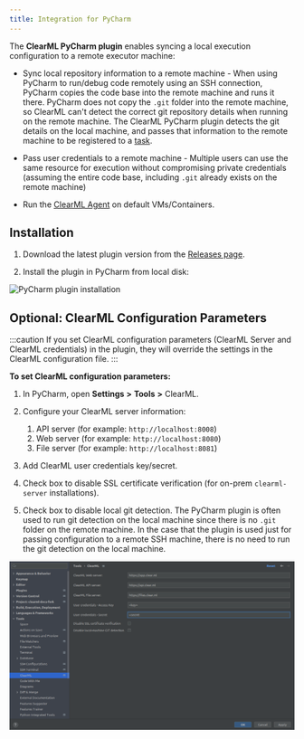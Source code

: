 ```yaml
---
title: Integration for PyCharm
---
```


The **ClearML PyCharm plugin** enables syncing a local execution configuration to a remote executor machine:

* Sync local repository information to a remote machine - When using PyCharm to run/debug code remotely using 
an SSH connection, PyCharm copies the code base into the remote machine and runs it there. PyCharm does not copy 
the `.git` folder into the remote machine, so ClearML can't detect the correct git repository details when running on the 
remote machine. The ClearML PyCharm plugin detects the git details on the local 
machine, and passes that information to the remote machine to be registered to a [task](../../fundamentals/task.md).

* Pass user credentials to a remote machine - Multiple users can use the same resource for execution without compromising 
private credentials (assuming the entire code base, including `.git` already exists on the remote machine)

* Run the [ClearML Agent](../../clearml_agent.md) on default VMs/Containers.

## Installation

1. Download the latest plugin version from the [Releases page](https://github.com/allegroai/clearml-pycharm-plugin/releases). 

1. Install the plugin in PyCharm from local disk:

![PyCharm plugin installation](../../img/ide_pycharm_plugin_from_disk.png)

## Optional: ClearML Configuration Parameters

:::caution
If you set ClearML configuration parameters (ClearML Server and ClearML credentials) in the plugin, they will override 
the settings in the ClearML configuration file.
:::

**To set ClearML configuration parameters:**

1. In PyCharm, open **Settings** **>** **Tools** **>** ClearML.

1. Configure your ClearML server information:
    1. API server (for example: ``http://localhost:8008``)
    1. Web server (for example: ``http://localhost:8080``)
    1. File server (for example: ``http://localhost:8081``)
    
1. Add ClearML user credentials key/secret.

1. Check box to disable SSL certificate verification (for on-prem `clearml-server` installations).

1. Check box to disable local git detection. The PyCharm plugin is often used to run git detection on the local machine 
since there is no `.git` folder on the remote machine. In the case that the plugin is used just for passing configuration 
to a remote SSH machine, there is no need to run the git detection on the local machine.


![PyCharm configuration](../../img/ide_pycharm_config_params.png)
